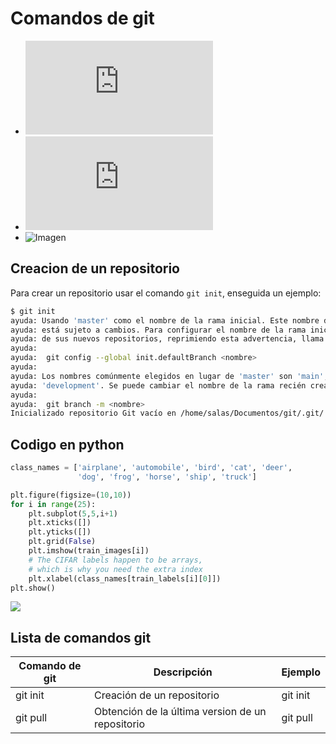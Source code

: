 # Comandos de git

* ![Creacion de un repositorio](https://github.com/TadeoCastllo/Ahorcado/blob/main/comandos.md#comandos-de-git)
* ![Codigo en python](https://github.com/TadeoCastllo/Ahorcado/blob/main/comandos.md#codigo-en-python)
* ![Imagen](https://encrypted-tbn0.gstatic.com/images?q=tbn:ANd9GcQyzGL-llljdhSbqyiWNiDq1Xj1KcOpGWHRQg&s)
## Creacion de un repositorio

Para crear un repositorio usar el comando `git init`, enseguida un ejemplo:

```bash
$ git init
ayuda: Usando 'master' como el nombre de la rama inicial. Este nombre de rama predeterminado
ayuda: está sujeto a cambios. Para configurar el nombre de la rama inicial para usar en todos
ayuda: de sus nuevos repositorios, reprimiendo esta advertencia, llama a:
ayuda: 
ayuda: 	git config --global init.defaultBranch <nombre>
ayuda: 
ayuda: Los nombres comúnmente elegidos en lugar de 'master' son 'main', 'trunk' y
ayuda: 'development'. Se puede cambiar el nombre de la rama recién creada mediante este comando:
ayuda: 
ayuda: 	git branch -m <nombre>
Inicializado repositorio Git vacío en /home/salas/Documentos/git/.git/
```
## Codigo en python
```python
class_names = ['airplane', 'automobile', 'bird', 'cat', 'deer',
               'dog', 'frog', 'horse', 'ship', 'truck']

plt.figure(figsize=(10,10))
for i in range(25):
    plt.subplot(5,5,i+1)
    plt.xticks([])
    plt.yticks([])
    plt.grid(False)
    plt.imshow(train_images[i])
    # The CIFAR labels happen to be arrays, 
    # which is why you need the extra index
    plt.xlabel(class_names[train_labels[i][0]])
plt.show()
```
<img src ="https://encrypted-tbn0.gstatic.com/images?q=tbn:ANd9GcQyzGL-llljdhSbqyiWNiDq1Xj1KcOpGWHRQg&s">


## Lista de comandos git
| Comando de git | Descripción                                      | Ejemplo  |
|----------------|--------------------------------------------------|----------|
| git init       | Creación de un repositorio                       | git init |
| git pull       | Obtención de la última version de un repositorio | git pull |
